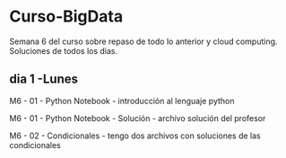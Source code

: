 # Curso-BigData

Semana 6 del curso sobre repaso de todo lo anterior y cloud computing.  
Soluciones de todos los dias.

## dia 1 -Lunes
M6 - 01 - Python Notebook                        - introducción al lenguaje python  

M6 - 01 - Python Notebook - Solución             - archivo solución del profesor  

M6 - 02 - Condicionales                          - tengo dos archivos con soluciones de las condicionales  

